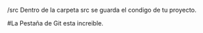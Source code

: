 /src
    Dentro de la carpeta src se guarda el condigo de tu proyecto.

#La Pestaña de Git esta increible.